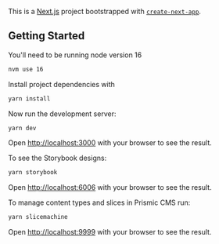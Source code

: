 This is a [Next.js](https://nextjs.org/) project bootstrapped with [`create-next-app`](https://github.com/vercel/next.js/tree/canary/packages/create-next-app).

## Getting Started

You'll need to be running node version 16

```bash
nvm use 16
```

Install project dependencies with

```bash
yarn install
```

Now run the development server:

```bash
yarn dev
```

Open [http://localhost:3000](http://localhost:3000) with your browser to see the result.

To see the Storybook designs:

```bash
yarn storybook
```

Open [http://localhost:6006](http://localhost:6006) with your browser to see the result.

To manage content types and slices in Prismic CMS run:

```bash
yarn slicemachine
```

Open [http://localhost:9999](http://localhost:9999) with your browser to see the result.
